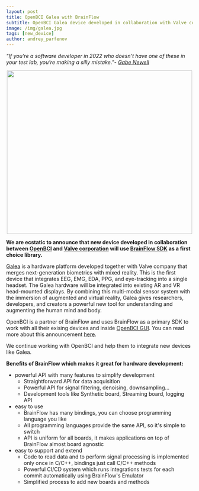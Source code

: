 ```yaml
---
layout: post
title: OpenBCI Galea with BrainFlow
subtitle: OpenBCI Galea device developed in collaboration with Valve corporation will use BrainFlow SDK
image: /img/galea.jpg
tags: [new_device]
author: andrey_parfenov
---
```



*"If you’re a software developer in 2022 who doesn’t have one of these in your test lab, you’re making a silly mistake."- [Gabe Newell](https://www.tvnz.co.nz/one-news/new-zealand/gabe-newell-says-brain-computer-interface-tech-allow-video-games-far-beyond-human-meat-peripherals-can-comprehend)*

<div style="text-align: center">
    <a href="https://galea.co/#splash" title="galea" target="_blank" align="center">
        <img width="500" height="442" src="https://live.staticflickr.com/65535/50876030896_a0c78eec4d_z.jpg">
    </a>
</div>


**We are ecstatic to announce that new device developed in collaboration between [OpenBCI](https://openbci.com/community/) and [Valve corporation](https://www.valvesoftware.com/en/) will use [BrainFlow SDK](https://github.com/brainflow-dev/brainflow) as a first choice library.**

[Galea](https://galea.co/) is a hardware platform developed together with Valve company that merges next-generation biometrics with mixed reality. This is the first device that integrates EEG, EMG, EDA, PPG, and eye-tracking into a single headset. The Galea hardware will be integrated into existing AR and VR head-mounted displays. By combining this multi-modal sensor system with the immersion of augmented and virtual reality, Galea gives researchers, developers, and creators a powerful new tool for understanding and augmenting the human mind and body.


OpenBCI is a partner of BrainFlow and uses BrainFlow as a primary SDK to work with all their exising devices and inside [OpenBCI GUI](https://github.com/OpenBCI/OpenBCI_GUI). You can read more about this announcement [here](https://openbci.com/community/brainflowqa/).

We continue working with OpenBCI and help them to integrate new devices like Galea.

**Benefits of BrainFlow which makes it great for hardware development:**

* powerful API with many features to simplify development
    * Straightforward API for data acquisition
    * Powerful API for signal filtering, denoising, downsampling...
    * Development tools like Synthetic board, Streaming board, logging API
* easy to use
    * BrainFlow has many bindings, you can choose programming language you like
    * All programming languages provide the same API, so it's simple to switch
    * API is uniform for all boards, it makes applications on top of BrainFlow almost board agnostic
* easy to support and extend
    * Code to read data and to perform signal processing is implemented only once in C/C++, bindings just call C/C++ methods
    * Powerful CI/CD system which runs integrations tests for each commit automatically using BrainFlow's Emulator
    * Simplified process to add new boards and methods
